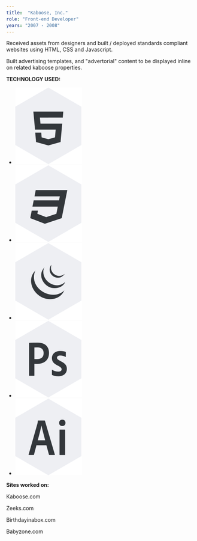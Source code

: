 ```yaml
---
title:  "Kaboose, Inc."
role: "Front-end Developer"
years: "2007 - 2008"
---
```


Received assets from designers and built / deployed standards compliant websites using HTML, CSS and Javascript.

Built advertising templates, and "advertorial" content to be displayed inline on related kaboose properties.

**TECHNOLOGY USED:**

* ![HTML Icon](../img/icon-html.svg "HTML")
* ![CSS Icon](../img/icon-css.svg "CSS")
* ![JQUERY Icon](../img/icon-jquery.svg "jQuery")
* ![PHOTOSHOP Icon](../img/icon-ps.svg "Photoshop CC")
* ![ILLUSTRATOR Icon](../img/icon-ai.svg "Illustrator CC")

**Sites worked on:**

Kaboose.com

Zeeks.com

Birthdayinabox.com

Babyzone.com
